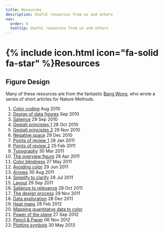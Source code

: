 ```yaml
---
title: Resources
description: Useful resources from us and others
nav:
  order: 6
  tooltip: Useful resources from us and others
---
```

# {% include icon.html icon="fa-solid fa-star" %}Resources

## Figure Design 

Many of these resources are from the fantastic [Bang Wong](https://x.com/bangwong?lang=en), who wrote a series of short articles for Nature Methods.

1. [Color coding](https://doi.org/10.1038/nmeth0810-573) Aug 2010
2. [Design of data figures](https://doi.org/10.1038/nmeth0910-665) Sep 2010
3. [Salience](https://doi.org/10.1038/nmeth1010-773) 29 Sep 2010
4. [Gestalt principles 1](https://doi.org/10.1038/nmeth1110-863) 28 Oct 2010
5. [Gestalt principles 2](https://doi.org/10.1038/nmeth1210-941) 29 Nov 2010
6. [Negative space](https://doi.org/10.1038/nmeth0111-5) 29 Dec 2010
7. [Points of review 1](https://doi.org/10.1038/nmeth0211-101) 28 Jan 2011
8. [Points of review 2](https://doi.org/10.1038/nmeth0311-189) 25 Feb 2011
9. [Typography](https://doi.org/10.1038/nmeth0411-277) 30 Mar 2011
10. [The overview figure](https://doi.org/10.1038/nmeth0511-365) 28 Apr 2011
11. [Color blindness](https://doi.org/10.1038/nmeth.1618) 27 May 2011
12. [Avoiding color](https://doi.org/10.1038/nmeth.1642) 29 Jun 2011
13. [Arrows](https://doi.org/10.1038/nmeth.1676) 30 Aug 2011
14. [Simplify to clarify](https://doi.org/10.1038/nmeth.1660) 28 Jul 2011
15. [Layout](https://doi.org/10.1038/nmeth.1711) 29 Sep 2011
16. [Salience to relevance](https://doi.org/10.1038/nmeth.1762) 28 Oct 2011
17. [The design process](https://doi.org/10.1038/nmeth.1783) 29 Nov 2011
18. [Data exploration](https://doi.org/10.1038/nmeth.1829) 28 Dec 2011
19. [Heat maps](https://doi.org/10.1038/nmeth.1902) 28 Feb 2012
20. [Mapping quantitatve data to color](https://doi.org/10.1038/nmeth.2134)
21. [Power of the plane](https://doi.org/10.1038/nmeth.2186) 27 Sep 2012
22. [Pencil & Paper](https://doi.org/10.1038/nmeth.2223) 06 Nov 2012 
23. [Plotting symbols](https://doi.org/10.1038/nmeth.2490) 30 May 2013
